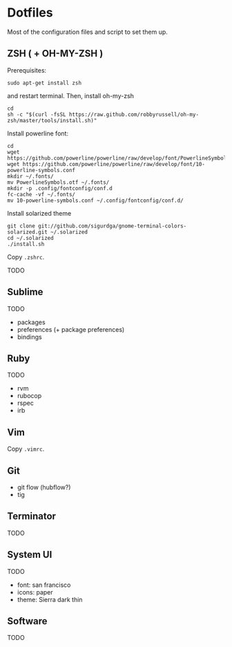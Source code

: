 # Dotfiles

Most of the configuration files and script to set them up.

## ZSH ( + OH-MY-ZSH )

Prerequisites:

```
sudo apt-get install zsh
```
and restart terminal. Then, install oh-my-zsh
```
cd
sh -c "$(curl -fsSL https://raw.github.com/robbyrussell/oh-my-zsh/master/tools/install.sh)"
```
Install powerline font:
```
cd
wget https://github.com/powerline/powerline/raw/develop/font/PowerlineSymbols.otf
wget https://github.com/powerline/powerline/raw/develop/font/10-powerline-symbols.conf
mkdir ~/.fonts/
mv PowerlineSymbols.otf ~/.fonts/
mkdir -p .config/fontconfig/conf.d
fc-cache -vf ~/.fonts/
mv 10-powerline-symbols.conf ~/.config/fontconfig/conf.d/
```
Install solarized theme
```
git clone git://github.com/sigurdga/gnome-terminal-colors-solarized.git ~/.solarized
cd ~/.solarized
./install.sh
```

Copy `.zshrc`.

TODO

## Sublime

TODO

- packages
- preferences (+ package preferences)
- bindings

## Ruby

TODO

- rvm
- rubocop
- rspec
- irb

## Vim

Copy `.vimrc`.

## Git

- git flow (hubflow?)
- tig

## Terminator

TODO

## System UI

TODO

- font: san francisco
- icons: paper
- theme: Sierra dark thin

## Software

TODO

## 